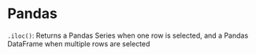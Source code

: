 # Pandas

`.iloc()`: Returns a Pandas Series when one row is selected, and a Pandas 
DataFrame when multiple rows are selected


